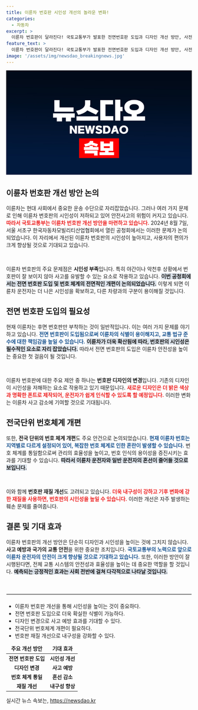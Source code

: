 ```yaml
---
title: 이륜차 번호판 시인성 개선의 놀라운 변화!
categories:
  - 자동차
excerpt: >
  이륜차 번호판이 달라진다! 국토교통부가 발표한 전면번호판 도입과 디자인 개선 방안, 사전 논의에서 발견한 혁신적 변화의 모든 것을 확인해보세요!
feature_text: >
  이륜차 번호판이 달라진다! 국토교통부가 발표한 전면번호판 도입과 디자인 개선 방안, 사전 논의에서 발견한 혁신적 변화의 모든 것을 확인해보세요!
image: '/assets/img/newsdao_breakingnews.jpg'
---
```


<p><img src="/assets/img/newsdao_breakingnews.jpg" alt="ontimetimes 속보" /></p>

<h2 data-ke-size="size26">이륜차 번호판 개선 방안 논의</h2>

<p data-ke-size="size16">이륜차는 현대 사회에서 중요한 운송 수단으로 자리잡았습니다. 그러나 여러 가지 문제로 인해 이륜차 번호판의 시인성이 저하되고 있어 안전사고의 위험이 커지고 있습니다. <b><span style="color: #ee2323;">따라서 국토교통부는 이륜차 번호판 개선 방안을 마련하고 있습니다.</span></b> 2024년 8월 7일, 서울 서초구 한국자동차모빌리티산업협회에서 열린 공청회에서는 이러한 문제가 논의되었습니다. 이 자리에서 개선된 이륜차 번호판의 시인성이 높아지고, 사용자의 편의가 크게 향상될 것으로 기대되고 있습니다.</p>

<p data-ke-size="size16">&nbsp;</p>

<p>이륜차 번호판의 주요 문제점은 <b>시인성 부족</b>입니다. 특히 야간이나 악천후 상황에서 번호판이 잘 보이지 않아 사고를 유발할 수 있는 요소로 작용하고 있습니다. <b><span style="background-color: #21538527;">이번 공청회에서는 전면 번호판 도입 및 번호 체계의 전면적인 개편이 논의되었습니다.</span></b> 이렇게 되면 이륜차 운전자는 더 나은 시인성을 확보하고, 다른 차량과의 구분이 용이해질 것입니다.</p>

<h2 data-ke-size="size26">전면 번호판 도입의 필요성</h2>

<p data-ke-size="size16">현재 이륜차는 후면 번호판만 부착하는 것이 일반적입니다. 이는 여러 가지 문제를 야기하고 있습니다. <b><span style="color: #1a5490;">전면 번호판이 도입됨으로써 이륜차의 식별이 용이해지고, 교통 법규 준수에 대한 책임감을 높일 수 있습니다.</span></b> <b><span style="background-color: #21538527;">이륜차가 더욱 확산됨에 따라, 번호판의 시인성은 필수적인 요소로 자리 잡았습니다.</span></b> 따라서 전면 번호판의 도입은 이륜차 안전성을 높이는 중요한 첫 걸음이 될 것입니다.</p>

<p data-ke-size="size16">&nbsp;</p>

<p>이륜차 번호판에 대한 주요 제안 중 하나는 <b>번호판 디자인의 변경</b>입니다. 기존의 디자인이 시인성을 저해하는 요소로 작용하고 있기 때문입니다. <b><span style="color: #ee2323;">새로운 디자인은 더 밝은 색상과 명확한 폰트로 제작되어, 운전자가 쉽게 인식할 수 있도록 할 예정입니다.</span></b> 이러한 변화는 이륜차 사고 감소에 기여할 것으로 기대됩니다.</p>

<h2 data-ke-size="size26">전국단위 번호체계 개편</h2>

<p data-ke-size="size16">또한, <b>전국 단위의 번호 체계 개편</b>도 주요 안건으로 논의되었습니다. <b><span style="color: #1a5490;">현재 이륜차 번호는 지역별로 다르게 설정되어 있어, 복잡한 번호 체계로 인한 혼란이 발생할 수 있습니다.</span></b> 번호 체계를 통일함으로써 관리의 효율성을 높이고, 번호 인식의 용이성을 증진시키는 효과를 기대할 수 있습니다. <b><span style="background-color: #21538527;">따라서 이륜차 운전자와 일반 운전자의 혼선이 줄어들 것으로 보입니다.</span></b></p>

<p data-ke-size="size16">&nbsp;</p>

<p>이와 함께 <b>번호판 재질 개선</b>도 고려되고 있습니다. <b><span style="color: #ee2323;">더욱 내구성이 강하고 기후 변화에 강한 재질을 사용하면, 번호판의 시인성을 높일 수 있습니다.</span></b> 이러한 개선은 자주 발생하는 훼손 문제를 줄여줍니다.</p>

<h2 data-ke-size="size26">결론 및 기대 효과</h2>

<p data-ke-size="size16">이륜차 번호판의 개선 방안은 단순히 디자인과 시인성을 높이는 것에 그치지 않습니다. <b>사고 예방과 국가의 교통 안전</b>을 위한 중요한 조치입니다. <b><span style="color: #1a5490;">국토교통부의 노력으로 앞으로 이륜차 운전자의 안전이 크게 향상될 것으로 기대하고 있습니다.</span></b> 또한, 이러한 방안이 잘 시행된다면, 전체 교통 시스템의 안전성과 효율성을 높이는 데 중요한 역할을 할 것입니다. <b><span style="background-color: #21538527;">예측되는 긍정적인 효과는 사회 전반에 걸쳐 다각적으로 나타날 것입니다.</span></b></p>

<p data-ke-size="size16">&nbsp;</p>

<hr style="border: solid 1px #ddd;margin: 20px 0;"/>

<ul>
    <li>이륜차 번호판 개선을 통해 시인성을 높이는 것이 중요하다.</li>
    <li>전면 번호판 도입으로 더욱 확실한 식별이 가능하다.</li>
    <li>디자인 변경으로 사고 예방 효과를 기대할 수 있다.</li>
    <li>전국단위 번호체계 개편이 필요하다.</li>
    <li>번호판 재질 개선으로 내구성을 강화할 수 있다.</li>
</ul>

<table style="width:100%;">
    <thead>
        <tr>
            <td style="text-align: center; height: 17px;"><b>주요 개선 방안</b></td>
            <td style="text-align: center; height: 17px;"><b>기대 효과</b></td>
        </tr>
    </thead>
    <tbody>
        <tr>
            <td style="text-align: center; height: 17px;"><b>전면 번호판 도입</b></td>
            <td style="text-align: center; height: 17px;"><b>시인성 개선</b></td>
        </tr>
        <tr>
            <td style="text-align: center; height: 17px;"><b>디자인 변경</b></td>
            <td style="text-align: center; height: 17px;"><b>사고 예방</b></td>
        </tr>
        <tr>
            <td style="text-align: center; height: 17px;"><b>번호 체계 통일</b></td>
            <td style="text-align: center; height: 17px;"><b>혼선 감소</b></td>
        </tr>
        <tr>
            <td style="text-align: center; height: 17px;"><b>재질 개선</b></td>
            <td style="text-align: center; height: 17px;"><b>내구성 향상</b></td>
        </tr>
    </tbody>
</table>
실시간 뉴스 속보는, <a href="https://newsdao.kr" rel="dofollow">https://newsdao.kr</a>


